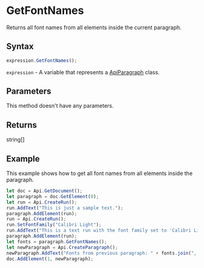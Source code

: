# GetFontNames

Returns all font names from all elements inside the current paragraph.

## Syntax

```javascript
expression.GetFontNames();
```

`expression` - A variable that represents a [ApiParagraph](../ApiParagraph.md) class.

## Parameters

This method doesn't have any parameters.

## Returns

string[]

## Example

This example shows how to get all font names from all elements inside the paragraph.

```javascript editor-
let doc = Api.GetDocument();
let paragraph = doc.GetElement(0);
let run = Api.CreateRun();
run.AddText("This is just a sample text.");
paragraph.AddElement(run);
run = Api.CreateRun();
run.SetFontFamily("Calibri Light");
run.AddText("This is a text run with the font family set to 'Calibri Light'.");
paragraph.AddElement(run);
let fonts = paragraph.GetFontNames();
let newParagraph = Api.CreateParagraph();
newParagraph.AddText("Fonts from previous paragraph: " + fonts.join(", "));
doc.AddElement(1, newParagraph);



```
